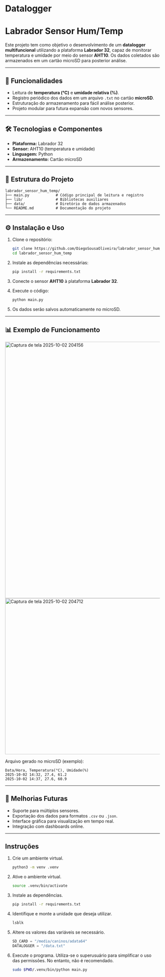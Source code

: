 # Datalogger

# Labrador Sensor Hum/Temp

Este projeto tem como objetivo o desenvolvimento de um **datalogger multifuncional** utilizando a plataforma **Labrador 32**, capaz de monitorar temperatura e umidade por meio do sensor **AHT10**. Os dados coletados são armazenados em um cartão microSD para posterior análise.

---

## 📌 Funcionalidades

* Leitura de **temperatura (°C)** e **umidade relativa (%)**.
* Registro periódico dos dados em um arquivo `.txt` no cartão **microSD**.
* Estruturação do armazenamento para fácil análise posterior.
* Projeto modular para futura expansão com novos sensores.

---

## 🛠️ Tecnologias e Componentes

* **Plataforma:** Labrador 32
* **Sensor:** AHT10 (temperatura e umidade)
* **Linguagem:** Python
* **Armazenamento:** Cartão microSD

---

## 📂 Estrutura do Projeto

```
labrador_sensor_hum_temp/
├── main.py            # Código principal de leitura e registro
├── lib/               # Bibliotecas auxiliares
├── data/              # Diretório de dados armazenados
└── README.md          # Documentação do projeto
```

---

## ⚙️ Instalação e Uso

1. Clone o repositório:

   ```bash
   git clone https://github.com/DiegoSousaOliveira/labrador_sensor_hum_temp.git
   cd labrador_sensor_hum_temp
   ```

2. Instale as dependências necessárias:

   ```bash
   pip install -r requirements.txt
   ```

3. Conecte o sensor **AHT10** à plataforma **Labrador 32**.

4. Execute o código:

   ```bash
   python main.py
   ```

5. Os dados serão salvos automaticamente no microSD.

---

## 📊 Exemplo de Funcionamento
<img width="605" height="831" alt="Captura de tela 2025-10-02 204156" src="https://github.com/user-attachments/assets/602c026c-ae65-4e30-a97d-a06c3aefa182" />
<img width="822" height="506" alt="Captura de tela 2025-10-02 204712" src="https://github.com/user-attachments/assets/c5843b3e-df74-417a-91d8-8d2e512766b7" />


Arquivo gerado no microSD (exemplo):

```
Data/Hora, Temperatura(°C), Umidade(%)
2025-10-02 14:32, 27.4, 61.2
2025-10-02 14:37, 27.6, 60.9
```

---

## 🚀 Melhorias Futuras

* Suporte para múltiplos sensores.
* Exportação dos dados para formatos `.csv` ou `.json`.
* Interface gráfica para visualização em tempo real.
* Integração com dashboards online.

---


## Instruções

1. Crie um ambiente virtual.

   ```bash
   python3 -m venv .venv
   ```

1. Ative o ambiente virtual.

   ```bash
   source .venv/bin/activate
   ```

1. Instale as dependências.

   ```bash
   pip install -r requirements.txt
   ```

1. Identifique e monte a unidade que deseja utilizar.

   ```bash
   lsblk
   ```

1. Altere os valores das variáveis se necessário.

   ```python
   SD_CARD = "/media/caninos/adata64"
   DATALOGGER = "/data.txt"
   ```

1. Execute o programa.
   Utiliza-se o superusuário para simplificar o uso das permissões.
   No entanto, não é recomendado.

   ```bash
   sudo $PWD/.venv/bin/python main.py
   ```
   
